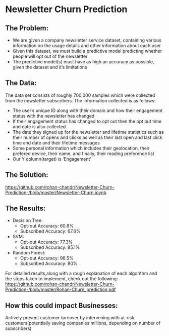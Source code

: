 # Newsletter Churn Prediction 
## The Problem:
* We are given a company newsletter service dataset, containing various information on the usage details and other information about each user
* Given this dataset, we must build a predictive model predicting whether people will opt out of the newsletter
* The predictive model(s) must have as high an accuracy as possible, given the dataset and it’s limitations

## The Data:
The data set consists of roughly 700,000 samples which were collected from the newsletter subscribers. The information collected is as follows:
* The user’s unique ID along with their domain and how their engagement status with the newsletter has changed
* If their engagement status has changed to opt out then the opt out time and date is also collected
* The date they signed up for the newsletter and lifetime statistics such as their number of opens and clicks as well as their last open and last click time and date and their lifetime messages
* Some personal information which includes their geolocation, their prefered device, their name, and finally, their reading preference list
* Our Y column(target) is ‘Engagement’

## The Solution:
https://github.com/rohan-chandr/Newsletter-Churn-Prediction-/blob/master/Newsletter-Churn.ipynb

## The Results:
* Decision Tree:
    * Opt-out Accuracy: 60.8%
    * Subscribed Accuracy: 67.6%
* SVM:
    * Opt-out Accuracy: 77.3%
    * Subscribed Accuracy: 85.1%
* Random Forest:
    * Opt-out Accuracy: 96.5%
    * Subscribed Accuracy: 80%

For detailed results,along with a rough explanation of each algorithm and the steps taken to implement, check out the following:
https://github.com/rohan-chandr/Newsletter-Churn-Prediction-/blob/master/Rohan-Churn_prediction.pdf

## How this could impact Businesses:
Actively prevent customer turnover by intervening with at-risk customers(potentially saving companies millions, depending on number of subscribers)



